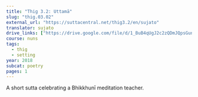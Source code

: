 ```yaml
---
title: "Thig 3.2: Uttamā"
slug: "thig.03.02"
external_url: "https://suttacentral.net/thig3.2/en/sujato"
translator: sujato
drive_links: ["https://drive.google.com/file/d/1_BuB4qUgJ2c2zQDmJQpsGun_LneF0q0K/view?usp=drivesdk"]
course: nuns
tags:
  - thig
  - setting
year: 2018
subcat: poetry
pages: 1
---
```


A short sutta celebrating a Bhikkhunī meditation teacher.
